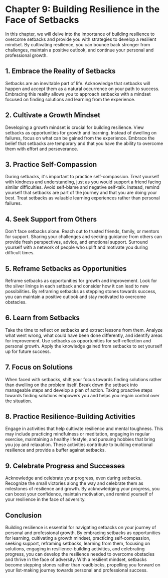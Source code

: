 Chapter 9: Building Resilience in the Face of Setbacks
======================================================

In this chapter, we will delve into the importance of building resilience to overcome setbacks and provide you with strategies to develop a resilient mindset. By cultivating resilience, you can bounce back stronger from challenges, maintain a positive outlook, and continue your personal and professional growth.

**1. Embrace the Reality of Setbacks**
--------------------------------------

Setbacks are an inevitable part of life. Acknowledge that setbacks will happen and accept them as a natural occurrence on your path to success. Embracing this reality allows you to approach setbacks with a mindset focused on finding solutions and learning from the experience.

**2. Cultivate a Growth Mindset**
---------------------------------

Developing a growth mindset is crucial for building resilience. View setbacks as opportunities for growth and learning. Instead of dwelling on failures, focus on what can be gained from the experience. Embrace the belief that setbacks are temporary and that you have the ability to overcome them with effort and perseverance.

**3. Practice Self-Compassion**
-------------------------------

During setbacks, it's important to practice self-compassion. Treat yourself with kindness and understanding, just as you would support a friend facing similar difficulties. Avoid self-blame and negative self-talk. Instead, remind yourself that setbacks are part of the journey and that you are doing your best. Treat setbacks as valuable learning experiences rather than personal failures.

**4. Seek Support from Others**
-------------------------------

Don't face setbacks alone. Reach out to trusted friends, family, or mentors for support. Sharing your challenges and seeking guidance from others can provide fresh perspectives, advice, and emotional support. Surround yourself with a network of people who uplift and motivate you during difficult times.

**5. Reframe Setbacks as Opportunities**
----------------------------------------

Reframe setbacks as opportunities for growth and improvement. Look for the silver linings in each setback and consider how it can lead to new possibilities. By reframing setbacks as stepping stones towards success, you can maintain a positive outlook and stay motivated to overcome obstacles.

**6. Learn from Setbacks**
--------------------------

Take the time to reflect on setbacks and extract lessons from them. Analyze what went wrong, what could have been done differently, and identify areas for improvement. Use setbacks as opportunities for self-reflection and personal growth. Apply the knowledge gained from setbacks to set yourself up for future success.

**7. Focus on Solutions**
-------------------------

When faced with setbacks, shift your focus towards finding solutions rather than dwelling on the problem itself. Break down the setback into manageable steps and develop a plan of action. Taking proactive steps towards finding solutions empowers you and helps you regain control over the situation.

**8. Practice Resilience-Building Activities**
----------------------------------------------

Engage in activities that help cultivate resilience and mental toughness. This may include practicing mindfulness or meditation, engaging in regular exercise, maintaining a healthy lifestyle, and pursuing hobbies that bring you joy and relaxation. These activities contribute to building emotional resilience and provide a buffer against setbacks.

**9. Celebrate Progress and Successes**
---------------------------------------

Acknowledge and celebrate your progress, even during setbacks. Recognize the small victories along the way and celebrate them as milestones of resilience and growth. By acknowledging your progress, you can boost your confidence, maintain motivation, and remind yourself of your resilience in the face of adversity.

**Conclusion**
--------------

Building resilience is essential for navigating setbacks on your journey of personal and professional growth. By embracing setbacks as opportunities for learning, cultivating a growth mindset, practicing self-compassion, seeking support, reframing setbacks, learning from them, focusing on solutions, engaging in resilience-building activities, and celebrating progress, you can develop the resilience needed to overcome obstacles and thrive in the face of adversity. With a resilient mindset, setbacks become stepping stones rather than roadblocks, propelling you forward on your list-making journey towards personal and professional success.
